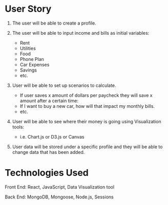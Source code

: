 # User Story #

1. The user will be able to create a profile.

2. The user will be able to input income and bills as initial variables:
	* Rent
	* Utilities
	* Food
	* Phone Plan
	* Car Expenses
	* Savings
	* etc.

3. User will be able to set up scenarios to calculate.
	* If user saves x amount of dollars per paycheck they will save x amount after a certain time:
	* If I want to buy a new car, how will that impact my monthly bills.
	* etc.

4. User will be able to see where their money is going using Visualization tools:
	* i.e. Chart.js or D3.js or Canvas

5. User data will be stored under a specific profile and they will be able to change data that has been added.


# Technologies Used #

Front End: React, JavaScript, Data Visualization tool

Back End: MongoDB, Mongoose, Node.js, Sessions